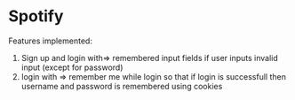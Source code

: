 # Spotify
Features implemented:

1. Sign up and login with=> remembered input fields if user inputs invalid input (except for password)
2. login with => remember me while login so that if login is successfull then username and password is remembered using cookies
